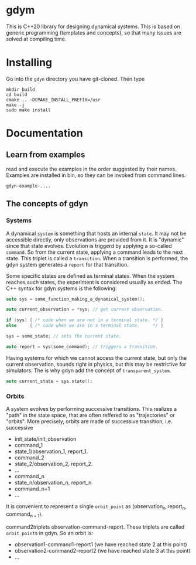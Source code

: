 # gdym

This is C++20 library for designing dynamical systems. This is based on generic programming (templates and concepts), so that many issues are solved at compiling time.

# Installing


Go into the `gdyn` directory you have git-cloned. Then type

```
mkdir build
cd build
cmake .. -DCMAKE_INSTALL_PREFIX=/usr
make -j
sudo make install
```

# Documentation

## Learn from examples

read and execute the examples in the order suggested by their names. Examples are installed in bin, so they can be invoked from command lines.

```
gdyn-example-....
```

## The concepts of gdyn

### Systems

A dynamical `system` is something that hosts an internal `state`. It may not be accessible directly, only observations are provided from it. It is "dynamic" since that state evolves. Evolution is triggerd by applying a so-called `command`. So from the current state, applying a command leads to the next state. This triplet is called a `transition`. When a transition is performed, the gdyn system generates a `report` for that transition.

Some specific states are defined as terminal states. When the system reaches such states, the experiment is considered usually as ended. The C++ syntax for gdyn systems is the following:

```cpp
auto sys = some_function_making_a_dynamical_system();

auto current_observation = *sys; // get current observation.

if (sys) { /* code when we are not in a terminal state. */ }
else     { /* code when we are in a terminal state.     */ }

sys = some_state; // sets the current state.

auto report = sys(some_command); // triggers a transition.
```

Having systems for which we cannot access the current state, but only the current observation, sounds right in physics, but this may be restrictive for simulators. The is why gdyn add the concept of `transparent_system`.

```cpp
auto current_state = sys.state();
```

### Orbits

A system evolves by performing successive transitions. This realizes a "path" in the state space, that are often reffered to as "trajectories" or "orbits". More precisely, orbits are made of successive transition, i.e. successive

- init_state/init_observation
- command_1
- state_1/observation_1, report_1. 
- command_2
- state_2/observation_2, report_2. 
- ...
- command_n
- state_n/observation_n, report_n
- command_n+1
- ...

It is convenient to represent a single `orbit_point` as $`(\mathrm{observation}_n, \mathrm{report}_n, \mathrm{command}_{n+1})`$.


command2triplets observation-command-report. These triplets are called `orbit_point`s in gdyn.
So an orbit is:
- observation1-command1-report1  (we have reached state 2 at this point)
- observation2-command2-report2  (we have reached state 3 at this point)
- ...




